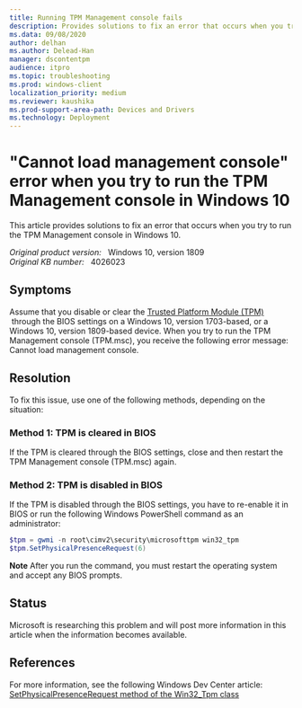 ```yaml
---
title: Running TPM Management console fails
description: Provides solutions to fix an error that occurs when you try to run the TPM Management console in Windows 10.
ms.data: 09/08/2020
author: delhan
ms.author: Delead-Han
manager: dscontentpm
audience: itpro
ms.topic: troubleshooting
ms.prod: windows-client
localization_priority: medium
ms.reviewer: kaushika
ms.prod-support-area-path: Devices and Drivers
ms.technology: Deployment
---
```

# "Cannot load management console" error when you try to run the TPM Management console in Windows 10

This article provides solutions to fix an error that occurs when you try to run the TPM Management console in Windows 10.

_Original product version:_ &nbsp; Windows 10, version 1809  
_Original KB number:_ &nbsp; 4026023

## Symptoms

Assume that you disable or clear the [Trusted Platform Module (TPM)](https://docs.microsoft.com/windows/device-security/tpm/trusted-platform-module-overview)  through the BIOS settings on a Windows 10, version 1703-based, or a Windows 10, version 1809-based device. When you try to run the TPM Management console (TPM.msc), you receive the following error message: Cannot load management console.

## Resolution

To fix this issue, use one of the following methods, depending on the situation:

### Method 1: TPM is cleared in BIOS

If the TPM is cleared through the BIOS settings, close and then restart the TPM Management console (TPM.msc) again.

### Method 2: TPM is disabled in BIOS

If the TPM is disabled through the BIOS settings, you have to re-enable it in BIOS or run the following Windows PowerShell command as an administrator:

```powershell
$tpm = gwmi -n root\cimv2\security\microsofttpm win32_tpm
$tpm.SetPhysicalPresenceRequest(6)
```

**Note** After you run the command, you must restart the operating system and accept any BIOS prompts.

## Status

Microsoft is researching this problem and will post more information in this article when the information becomes available. 

## References

For more information, see the following Windows Dev Center article:
 [SetPhysicalPresenceRequest method of the Win32_Tpm class](https://msdn.microsoft.com/library/windows/desktop/aa376478%28v=vs.85%29.aspx)

